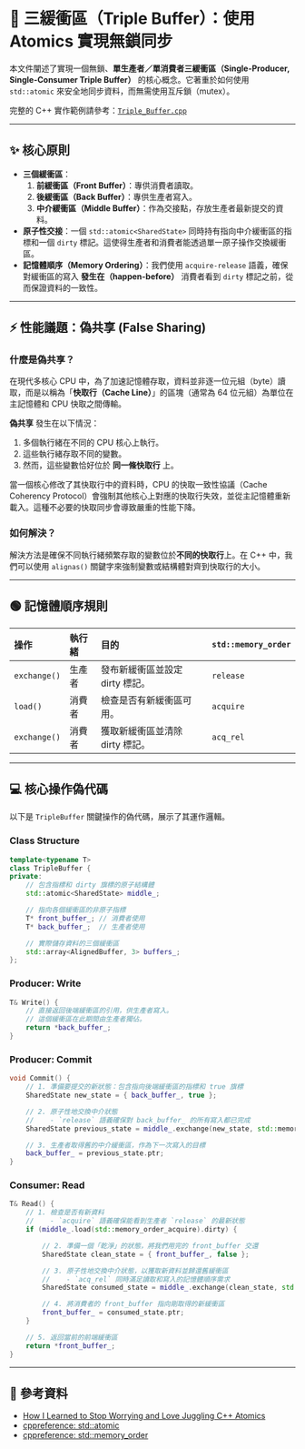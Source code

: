 # 🎯 三緩衝區（Triple Buffer）：使用 Atomics 實現無鎖同步

本文件闡述了實現一個無鎖、**單生產者／單消費者三緩衝區（Single-Producer, Single-Consumer Triple Buffer）** 的核心概念。它著重於如何使用 `std::atomic` 來安全地同步資料，而無需使用互斥鎖（mutex）。

完整的 C++ 實作範例請參考：[`Triple_Buffer.cpp`](./Triple_Buffer.cpp)

---

## ✨ 核心原則

- **三個緩衝區**：
  1. **前緩衝區（Front Buffer）**：專供消費者讀取。
  2. **後緩衝區（Back Buffer）**：專供生產者寫入。
  3. **中介緩衝區（Middle Buffer）**：作為交接點，存放生產者最新提交的資料。
- **原子性交接**：一個 `std::atomic<SharedState>` 同時持有指向中介緩衝區的指標和一個 `dirty` 標記。這使得生產者和消費者能透過單一原子操作交換緩衝區。
- **記憶體順序（Memory Ordering）**：我們使用 `acquire-release` 語義，確保對緩衝區的寫入 **發生在（happen-before）** 消費者看到 `dirty` 標記之前，從而保證資料的一致性。

---

## ⚡️ 性能議題：偽共享 (False Sharing)

### 什麼是偽共享？

在現代多核心 CPU 中，為了加速記憶體存取，資料並非逐一位元組（byte）讀取，而是以稱為「**快取行（Cache Line）**」的區塊（通常為 64 位元組）為單位在主記憶體和 CPU 快取之間傳輸。

**偽共享** 發生在以下情況：

1. 多個執行緒在不同的 CPU 核心上執行。
2. 這些執行緒存取不同的變數。
3. 然而，這些變數恰好位於 **同一條快取行** 上。

當一個核心修改了其快取行中的資料時，CPU 的快取一致性協議（Cache Coherency Protocol）會強制其他核心上對應的快取行失效，並從主記憶體重新載入。這種不必要的快取同步會導致嚴重的性能下降。

### 如何解決？

解決方法是確保不同執行緒頻繁存取的變數位於**不同的快取行**上。在 C++ 中，我們可以使用 `alignas()` 關鍵字來強制變數或結構體對齊到快取行的大小。

---

## 🟢 記憶體順序規則

| 操作         | 執行緒 | 目的                            | `std::memory_order` |
| :----------- | :----- | :------------------------------ | :------------------ |
| `exchange()` | 生產者 | 發布新緩衝區並設定 dirty 標記。 | `release`           |
| `load()`     | 消費者 | 檢查是否有新緩衝區可用。        | `acquire`           |
| `exchange()` | 消費者 | 獲取新緩衝區並清除 dirty 標記。 | `acq_rel`           |

---

## 💻 核心操作偽代碼

以下是 `TripleBuffer` 關鍵操作的偽代碼，展示了其運作邏輯。

### Class Structure

```cpp
template<typename T>
class TripleBuffer {
private:
    // 包含指標和 dirty 旗標的原子結構體
    std::atomic<SharedState> middle_;

    // 指向各個緩衝區的非原子指標
    T* front_buffer_; // 消費者使用
    T* back_buffer_;  // 生產者使用

    // 實際儲存資料的三個緩衝區
    std::array<AlignedBuffer, 3> buffers_;
};
```

### Producer: Write

```cpp
T& Write() {
    // 直接返回後端緩衝區的引用，供生產者寫入。
    // 這個緩衝區在此期間由生產者獨佔。
    return *back_buffer_;
}
```

### Producer: Commit

```cpp
void Commit() {
    // 1. 準備要提交的新狀態：包含指向後端緩衝區的指標和 true 旗標
    SharedState new_state = { back_buffer_, true };

    // 2. 原子性地交換中介狀態
    //    - `release` 語義確保對 back_buffer_ 的所有寫入都已完成
    SharedState previous_state = middle_.exchange(new_state, std::memory_order_release);

    // 3. 生產者取得舊的中介緩衝區，作為下一次寫入的目標
    back_buffer_ = previous_state.ptr;
}
```

### Consumer: Read

```cpp
T& Read() {
    // 1. 檢查是否有新資料
    //    - `acquire` 語義確保能看到生產者 `release` 的最新狀態
    if (middle_.load(std::memory_order_acquire).dirty) {

        // 2. 準備一個「乾淨」的狀態，將我們用完的 front_buffer 交還
        SharedState clean_state = { front_buffer_, false };

        // 3. 原子性地交換中介狀態，以獲取新資料並歸還舊緩衝區
        //    - `acq_rel` 同時滿足讀取和寫入的記憶體順序需求
        SharedState consumed_state = middle_.exchange(clean_state, std::memory_order_acq_rel);

        // 4. 將消費者的 front_buffer 指向剛取得的新緩衝區
        front_buffer_ = consumed_state.ptr;
    }

    // 5. 返回當前的前端緩衝區
    return *front_buffer_;
}
```

---

## 📄 參考資料

- [How I Learned to Stop Worrying and Love Juggling C++ Atomics](https://brilliantsugar.github.io/posts/how-i-learned-to-stop-worrying-and-love-juggling-c++-atomics/)
- [cppreference: std::atomic](https://en.cppreference.com/w/cpp/atomic/atomic)
- [cppreference: std::memory_order](https://en.cppreference.com/w/cpp/atomic/memory_order)

